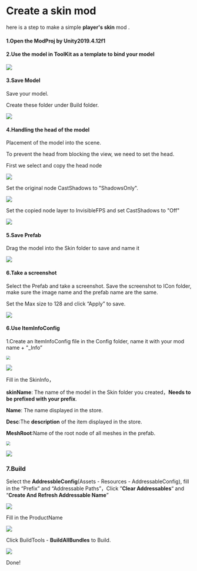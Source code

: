 # Create a skin mod



here is a step to make a simple **player's skin** mod .

#### 1.Open the ModProj by Unity2019.4.12f1



#### 2.Use the model in ToolKit as a template to bind your model

![](4.create-a-skin-mod/model.png)



#### 3.Save Model

Save your model.

Create these folder under Build folder.

![](4.create-a-skin-mod/folder.png)



#### 4.Handling the head of the model

Placement of the model into the scene.

To prevent the head from blocking the view, we need to set the head.

First we select and copy the head node

![](4.create-a-skin-mod/copyhead.png)

Set the original node CastShadows to "ShadowsOnly".

![](4.create-a-skin-mod/sethead.png)

Set the copied node layer to InvisibleFPS and set CastShadows to "Off"

![](4.create-a-skin-mod/headlayer.png)



#### 5.Save Prefab

Drag the model into the Skin folder to save and name it

![](4.create-a-skin-mod/saveprefab.png)



#### 6.Take a screenshot

Select the Prefab and take a screenshot. Save the screenshot to ICon folder, make sure the image name and the prefab name are the same.

Set the Max size to 128 and click “Apply” to save.

![](4.create-a-skin-mod/setimage.png)



#### 6.Use ItemInfoConfig

1.Create an ItemInfoConfig file in the Config folder, name it with your mod name + "_Info”

<img src="4.create-a-skin-mod/iteminfoconfig.png" style="zoom: 67%;" />

![](4.create-a-skin-mod/iteminfoconfig2.png)

Fill in the SkinInfo，

**skinName**: The name of the model in the Skin folder you created，**Needs to be prefixed with your prefix**.

**Name**: The name displayed in the store.

**Desc**:The **description** of the item displayed in the store.

**MeshRoot**:Name of the root node of all meshes in the prefab.

<img src="4.create-a-skin-mod/rootofmesh.png" style="zoom: 67%;" />

![](4.create-a-skin-mod/filliteminfoconfig.png)





### 7.Build

Select the **AddressbleConfig**(Assets - Resources - AddressableConfig), fill in the “Prefix” and “Addressable Paths”，Click ”**Clear Addressables**“ and “**Create And Refresh Addressable Name**”

![](4.create-a-skin-mod/addressableconfig.png)

Fill in the ProductName

![](4.create-a-skin-mod/prodoctname.png)

Click BuildTools - **BuildAllBundles** to Build.

![](4.create-a-skin-mod/buildTool.png)

Done!

